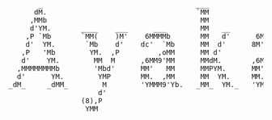 
<pre>
       _                                    ___                                  ___              
      dM.                                   `MM                                  `MM          68b 
     ,MMb                                    MM                                   MM          Y89 
     d'YM.       ____    ___      ___        MM   __        ___         ____      MM  __      ___ 
    ,P `Mb       `MM(    )M'    6MMMMb       MM   d'      6MMMMb       6MMMMb\    MM 6MMb     `MM
    d'  YM.       `Mb    d'    dc'  `Mb      MM  d'      8M'  `Mb     MM'    `    MMM9 `Mb     MM 
   ,P   'Mb        YM.  ,P         ,oMM      MM d'           ,oMM     YM.         MM'   MM     MM 
   d'    YM.        MM  M      ,6MM9'MM      MMdM.       ,6MM9'MM       liudc     MM    MM     MM 
  ,MMMMMMMMb        'Mbd'      MM'   MM      MMPYM.      MM'   MM          'Mb    MM    MM     MM 
  d'      YM.        YMP       MM.  ,MM      MM  YM.     MM.  ,MM     L    ,MM    MM    MM     MM 
_dM_     _dMM_        M        'YMMM9'Yb.   _MM_  YM._   'YMMM9'Yb.   MYMMMM9    _MM_  _MM_   _MM_
                     d'                                                                                     
                 (8),P                                                                                          
                  YMM                                                                                       

</pre>
